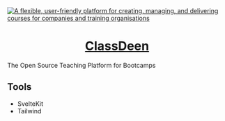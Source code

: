 <a href="https://classDeen.com/">
  <img alt="A flexible, user-friendly platform for creating, managing, and delivering courses for companies and training organisations" src="https://brand.cdn.clsrio.com/og/classDeen-og.png" />
  <h1 align="center">ClassDeen</h1>
</a>

The Open Source Teaching Platform for Bootcamps

## Tools

- SvelteKit
- Tailwind
